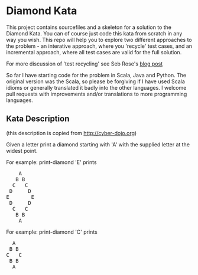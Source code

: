 Diamond Kata
============

This project contains sourcefiles and a skeleton for a solution to the Diamond Kata. You can of course just code
this kata from scratch in any way you wish. This repo will help you to explore two different approaches to the
problem - an interative approach, where you 'recycle' test cases, and an incremental approach, where all test cases
are valid for the full solution.

For more discussion of 'test recycling' see Seb Rose's [blog post](http://claysnow.co.uk/recycling-tests-in-tdd/)

So far I have starting code for the problem in Scala, Java and Python. The original version was the Scala, so please be
forgiving if I have used Scala idioms or generally translated it badly into the other languages. I welcome pull requests
with improvements and/or translations to more programming languages.

Kata Description
----------------

(this description is copied from http://cyber-dojo.org)

Given a letter print a diamond starting with 'A'
with the supplied letter at the widest point.

For example: print-diamond 'E' prints

<pre>
    A
   B B
  C   C
 D     D
E       E
 D     D
  C   C
   B B
    A
</pre>
For example: print-diamond 'C' prints

<pre>
  A
 B B
C   C
 B B
  A
</pre>
